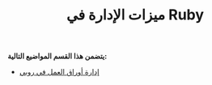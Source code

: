 ﻿---
title: ميزات الإدارة في Ruby
type: docs
weight: 20
url: /ar/java/management-features-in-ruby/
---
**يتضمن هذا القسم المواضيع التالية:**

- [إدارة أوراق العمل في روبي](/cells/ar/java/managing-worksheets-in-ruby/)
